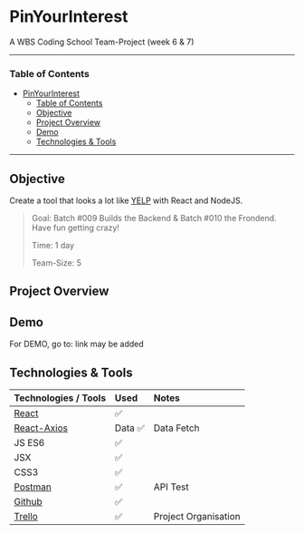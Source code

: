 # PinYourInterest
A WBS Coding School Team-Project (week 6 & 7)

---

### Table of Contents

- [PinYourInterest](#pinyourinterest)
    - [Table of Contents](#table-of-contents)
  - [Objective](#objective)
  - [Project Overview](#project-overview)
  - [Demo](#demo)
  - [Technologies & Tools](#technologies--tools)

---

## Objective

Create a tool that looks a lot like [YELP](https://www.yelp.de/berlin) with React and NodeJS.

> Goal: Batch #009 Builds the Backend & Batch #010 the Frondend. Have fun getting crazy!
>
> Time: 1 day 
> 
> Team-Size: 5


## Project Overview


## Demo

For DEMO, go to: link may be added []()

## Technologies & Tools

| Technologies / Tools | Used | Notes |
| :------------------- | :--- | :---- |
| [React](https://reactjs.org)| :white_check_mark:   |       |
| [React-Axios](https://github.com/sheaivey/react-axios)| Data :white_check_mark:     |   Data Fetch    |
| JS ES6               | :white_check_mark:   |       |
| JSX                  | :white_check_mark:   |       |
| CSS3                 | :white_check_mark:   |       |
| [Postman](https://www.postman.com) | :white_check_mark: | API Test|
| [Github](https://github.com)| :white_check_mark:   |       |
| [Trello](https://trello.com/b/wcvE9jJZ/contentful-react)| :white_check_mark:   |   Project Organisation    |
